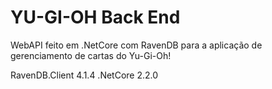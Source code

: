 ﻿# YU-GI-OH Back End

WebAPI feito em .NetCore com RavenDB para a aplicação de gerenciamento de cartas do Yu-Gi-Oh!

RavenDB.Client 4.1.4
.NetCore 2.2.0